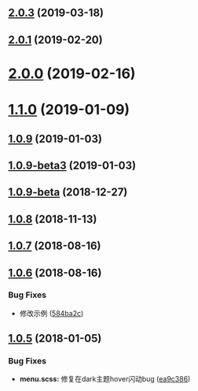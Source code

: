 <a name="2.0.3"></a>
## [2.0.3](https://github.com/tinper-bee/bee-menus/compare/v2.0.1...v2.0.3) (2019-03-18)



<a name="2.0.1"></a>
## [2.0.1](https://github.com/tinper-bee/bee-menus/compare/v2.0.0...v2.0.1) (2019-02-20)



<a name="2.0.0"></a>
# [2.0.0](https://github.com/tinper-bee/bee-menus/compare/v1.1.0...v2.0.0) (2019-02-16)



<a name="1.1.0"></a>
# [1.1.0](https://github.com/tinper-bee/bee-menus/compare/v1.0.9...v1.1.0) (2019-01-09)



<a name="1.0.9"></a>
## [1.0.9](https://github.com/tinper-bee/bee-menus/compare/v1.0.9-beta3...v1.0.9) (2019-01-03)



<a name="1.0.9-beta3"></a>
## [1.0.9-beta3](https://github.com/tinper-bee/bee-menus/compare/v1.0.9-beta...v1.0.9-beta3) (2019-01-03)



<a name="1.0.9-beta"></a>
## [1.0.9-beta](https://github.com/tinper-bee/bee-menus/compare/v1.0.8...v1.0.9-beta) (2018-12-27)



<a name="1.0.8"></a>
## [1.0.8](https://github.com/tinper-bee/bee-menus/compare/v1.0.7...v1.0.8) (2018-11-13)



<a name="1.0.7"></a>
## [1.0.7](https://github.com/tinper-bee/bee-menus/compare/v1.0.6...v1.0.7) (2018-08-16)



<a name="1.0.6"></a>
## [1.0.6](https://github.com/tinper-bee/bee-menus/compare/v1.0.5...v1.0.6) (2018-08-16)


### Bug Fixes

* 修改示例 ([584ba2c](https://github.com/tinper-bee/bee-menus/commit/584ba2c))



<a name="1.0.5"></a>
## [1.0.5](https://github.com/tinper-bee/bee-menus/compare/ea9c386...v1.0.5) (2018-01-05)


### Bug Fixes

* **menu.scss:** 修复在dark主题hover闪动bug ([ea9c386](https://github.com/tinper-bee/bee-menus/commit/ea9c386))



